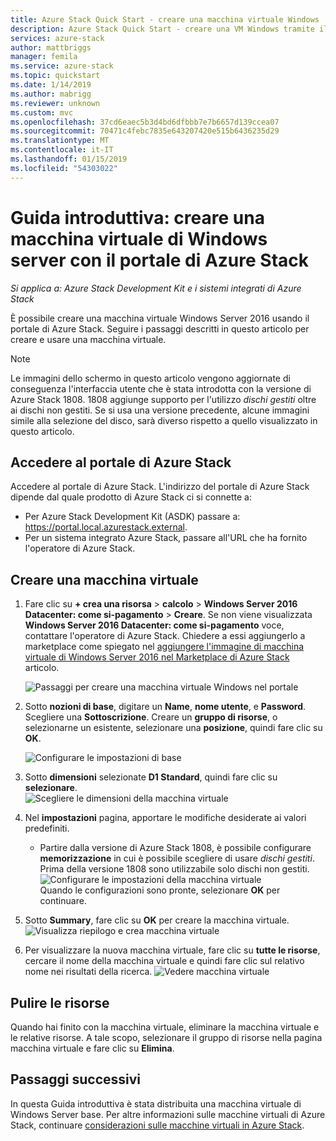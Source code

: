 ```yaml
---
title: Azure Stack Quick Start - creare una macchina virtuale Windows
description: Azure Stack Quick Start - creare una VM Windows tramite il portale
services: azure-stack
author: mattbriggs
manager: femila
ms.service: azure-stack
ms.topic: quickstart
ms.date: 1/14/2019
ms.author: mabrigg
ms.reviewer: unknown
ms.custom: mvc
ms.openlocfilehash: 37cd6eaec5b3d4bd6dfbbb7e7b6657d139ccea07
ms.sourcegitcommit: 70471c4febc7835e643207420e515b6436235d29
ms.translationtype: MT
ms.contentlocale: it-IT
ms.lasthandoff: 01/15/2019
ms.locfileid: "54303022"
---
```

# <a name="quickstart-create-a-windows-server-virtual-machine-with-the-azure-stack-portal"></a>Guida introduttiva: creare una macchina virtuale di Windows server con il portale di Azure Stack

*Si applica a: Azure Stack Development Kit e i sistemi integrati di Azure Stack*

È possibile creare una macchina virtuale Windows Server 2016 usando il portale di Azure Stack. Seguire i passaggi descritti in questo articolo per creare e usare una macchina virtuale.

> [!NOTE]  
> Le immagini dello schermo in questo articolo vengono aggiornate di conseguenza l'interfaccia utente che è stata introdotta con la versione di Azure Stack 1808. 1808 aggiunge supporto per l'utilizzo *dischi gestiti* oltre ai dischi non gestiti. Se si usa una versione precedente, alcune immagini simile alla selezione del disco, sarà diverso rispetto a quello visualizzato in questo articolo.  


## <a name="sign-in-to-the-azure-stack-portal"></a>Accedere al portale di Azure Stack

Accedere al portale di Azure Stack. L'indirizzo del portale di Azure Stack dipende dal quale prodotto di Azure Stack ci si connette a:

* Per Azure Stack Development Kit (ASDK) passare a: https://portal.local.azurestack.external.
* Per un sistema integrato Azure Stack, passare all'URL che ha fornito l'operatore di Azure Stack.

## <a name="create-a-virtual-machine"></a>Creare una macchina virtuale

1. Fare clic su **+ crea una risorsa** > **calcolo** > **Windows Server 2016 Datacenter: come si-pagamento**  >   **Creare**. Se non viene visualizzata **Windows Server 2016 Datacenter: come si-pagamento** voce, contattare l'operatore di Azure Stack. Chiedere a essi aggiungerlo a marketplace come spiegato nel [aggiungere l'immagine di macchina virtuale di Windows Server 2016 nel Marketplace di Azure Stack](../azure-stack-add-default-image.md) articolo.

    ![Passaggi per creare una macchina virtuale Windows nel portale](media/azure-stack-quick-windows-portal/image01.png)
2. Sotto **nozioni di base**, digitare un **Name**, **nome utente**, e **Password**. Scegliere una **Sottoscrizione**. Creare un **gruppo di risorse**, o selezionarne un esistente, selezionare una **posizione**, quindi fare clic su **OK**.

    ![Configurare le impostazioni di base](media/azure-stack-quick-windows-portal/image02.png)
3. Sotto **dimensioni** selezionate **D1 Standard**, quindi fare clic su **selezionare**.  
    ![Scegliere le dimensioni della macchina virtuale](media/azure-stack-quick-windows-portal/image03.png)

4. Nel **impostazioni** pagina, apportare le modifiche desiderate ai valori predefiniti.
   - Partire dalla versione di Azure Stack 1808, è possibile configurare **memorizzazione** in cui è possibile scegliere di usare *dischi gestiti*. Prima della versione 1808 sono utilizzabile solo dischi non gestiti.  
   ![Configurare le impostazioni della macchina virtuale](media/azure-stack-quick-windows-portal/image04.png)  
   Quando le configurazioni sono pronte, selezionare **OK** per continuare.

5. Sotto **Summary**, fare clic su **OK** per creare la macchina virtuale.
    ![Visualizza riepilogo e crea macchina virtuale](media/azure-stack-quick-windows-portal/image05.png)

6. Per visualizzare la nuova macchina virtuale, fare clic su **tutte le risorse**, cercare il nome della macchina virtuale e quindi fare clic sul relativo nome nei risultati della ricerca.
    ![Vedere macchina virtuale](media/azure-stack-quick-windows-portal/image06.png)

## <a name="clean-up-resources"></a>Pulire le risorse

Quando hai finito con la macchina virtuale, eliminare la macchina virtuale e le relative risorse. A tale scopo, selezionare il gruppo di risorse nella pagina macchina virtuale e fare clic su **Elimina**.

## <a name="next-steps"></a>Passaggi successivi

In questa Guida introduttiva è stata distribuita una macchina virtuale di Windows Server base. Per altre informazioni sulle macchine virtuali di Azure Stack, continuare [considerazioni sulle macchine virtuali in Azure Stack](azure-stack-vm-considerations.md).
